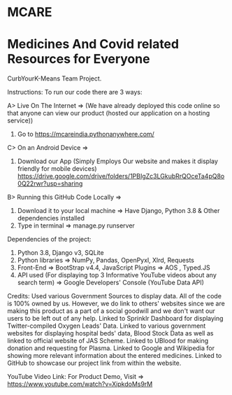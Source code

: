 # MCARE
# Medicines And Covid related Resources for Everyone
CurbYourK-Means Team Project. 

Instructions:
To run our code there are 3 ways:

A> Live On The Internet =>
(We have already deployed this code online so that anyone can view our product (hosted our application on a hosting service))
1. Go to https://mcareindia.pythonanywhere.com/

C> On an Android Device =>
1. Download our App (Simply Employs Our website and makes it display friendly for mobile devices) 
https://drive.google.com/drive/folders/1PBIgZc3LGkubRrQOceTa4pQ8o0Q22rwr?usp=sharing 

B> Running this GitHub Code Locally =>
1. Download it to your local machine => Have Django, Python 3.8 & Other dependencies installed
2. Type in terminal => manage.py runserver

Dependencies of the project:
1. Python 3.8, Django v3, SQLite
2. Python libraries => NumPy, Pandas, OpenPyxl, Xlrd, Requests
3. Front-End => BootStrap v4.4, JavaScript Plugins => AOS , Typed.JS 
4. API used (For displaying top 3 Informative YouTube videos about any search term) => Google Developers' Console (YouTube Data API)

Credits:
Used various Government Sources to display data.
All of the code is 100% owned by us. However, we do link to others' websites since we are making this product as a part of a social goodwill
and we don't want our users to be left out of any help. 
Linked to Sprinklr Dashboard for displaying Twitter-compiled Oxygen Leads' Data.
Linked to various government websites for displaying hospital beds' data, Blood Stock Data as well as linked to official website of JAS Scheme.
Linked to UBlood for making donation and requesting for Plasma.
Linked to Google and Wikipedia for showing more relevant information about the entered medicines.
Linked to GitHub to showcase our project link from within the website.


YouTube Video Link:
For Product Demo, Visit =>
https://www.youtube.com/watch?v=XipkdoMs9rM
 
